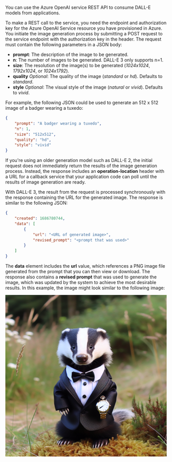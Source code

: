 You can use the Azure OpenAI service REST API to consume DALL-E models from applications.

To make a REST call to the service, you need the endpoint and authorization key for the Azure OpenAI Service resource you have provisioned in Azure. You initiate the image generation process by submitting a POST request to the service endpoint with the authorization key in the header. The request must contain the following parameters in a JSON body:

- **prompt**: The description of the image to be generated.
- **n**: The number of images to be generated. DALL-E 3 only supports n=1.
- **size**: The resolution of the image(s) to be generated (*1024x1024*, *1792x1024*, or *1024x1792*).
- **quality** *Optional*: The quality of the image (*standard* or *hd*). Defaults to *standard*.
- **style** *Optional*: The visual style of the image (*natural* or *vivid*). Defaults to *vivid*.

For example, the following JSON could be used to generate an 512 x 512 image of a badger wearing a tuxedo:

```json
{
    "prompt": "A badger wearing a tuxedo",
    "n": 1,
    "size": "512x512",
    "quality": "hd", 
    "style": "vivid"
}
```

If you're using an older generation model such as DALL-E 2, the initial request does not immediately return the results of the image generation process. Instead, the response includes an **operation-location** header with a URL for a callback service that your application code can poll until the results of image generation are ready.

With DALL-E 3, the result from the request is processed synchronously with the response containing the URL for the generated image. The response is similar to the following JSON:

```json
{
    "created": 1686780744,
    "data": [
        {
            "url": "<URL of generated image>",
            "revised_prompt": "<prompt that was used>"
        }
    ]
}
```

The **data** element includes the **url** value, which references a PNG image file generated from the prompt that you can then view or download. The response also contains a **revised prompt** that was used to generate the image, which was updated by the system to achieve the most desirable results. In this example, the image might look similar to the following image:

![A picture of a badger wearing a tuxedo.](../media/badger-wearing-tuxedo.png)

